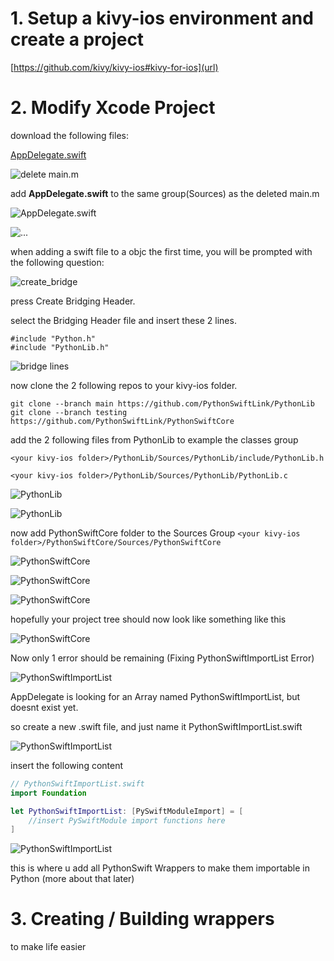 # 1. Setup a kivy-ios environment and create a project 

[https://github.com/kivy/kivy-ios#kivy-for-ios](url)


# 2. Modify Xcode Project

download the following files:

[AppDelegate.swift](https://raw.githubusercontent.com/PythonSwiftLink/PythonSwiftLinkSupportFiles/main/project_support_files/AppDelegate.swift)

![delete main.m](images/delete_main_m.png)

add **AppDelegate.swift** to the same group(Sources) as the deleted main.m

![AppDelegate.swift](images/AppDelegate.png)



![...](images/AppDelegate2.png)



when adding a swift file to a objc the first time, you will be prompted with the following question:

![create_bridge](images/create_bridge.png)

press Create Bridging Header.

select the Bridging Header file and insert these 2 lines.

```objc
#include "Python.h"
#include "PythonLib.h"
```
![bridge lines](images/bridge_text.png)

now clone the 2 following repos to your kivy-ios folder.

```
git clone --branch main https://github.com/PythonSwiftLink/PythonLib
git clone --branch testing https://github.com/PythonSwiftLink/PythonSwiftCore
```



add the 2 following files from PythonLib to example the classes group

`<your kivy-ios folder>/PythonLib/Sources/PythonLib/include/PythonLib.h`

`<your kivy-ios folder>/PythonLib/Sources/PythonLib/PythonLib.c`

![PythonLib](images/PythonLib_files.png)

![PythonLib](images/PythonLib_files2.png)

now add PythonSwiftCore folder to the Sources Group
`<your kivy-ios folder>/PythonSwiftCore/Sources/PythonSwiftCore`

![PythonSwiftCore](images/pythonswiftcore_0.png)

![PythonSwiftCore](images/pythonswiftcore_1.png)

![PythonSwiftCore](images/pythonswiftcore_2.png)

hopefully your project tree should now look like something like this

![PythonSwiftCore](images/pythonswiftcore_final.png)

Now only 1 error should be remaining (Fixing PythonSwiftImportList Error)

![PythonSwiftImportList](images/pyswiftimport_0.png)

AppDelegate is looking for an Array named PythonSwiftImportList, but doesnt exist yet.

so create a new .swift file, and just name it PythonSwiftImportList.swift

![PythonSwiftImportList](images/pyswiftimport_1.png)

insert the following content

```swift
// PythonSwiftImportList.swift
import Foundation

let PythonSwiftImportList: [PySwiftModuleImport] = [
	//insert PySwiftModule import functions here
]
```

![PythonSwiftImportList](images/pyswiftimport_2.png)



this is where u add all PythonSwift Wrappers to make them importable in Python (more about that later)





# 3. Creating / Building wrappers

to make life easier 


